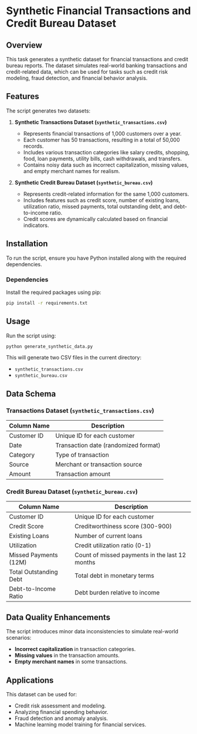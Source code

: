 # Synthetic Financial Transactions and Credit Bureau Dataset

## Overview
This task generates a synthetic dataset for financial transactions and credit bureau reports. The dataset simulates real-world banking transactions and credit-related data, which can be used for tasks such as credit risk modeling, fraud detection, and financial behavior analysis.

## Features
The script generates two datasets:
1. **Synthetic Transactions Dataset (`synthetic_transactions.csv`)**
   - Represents financial transactions of 1,000 customers over a year.
   - Each customer has 50 transactions, resulting in a total of 50,000 records.
   - Includes various transaction categories like salary credits, shopping, food, loan payments, utility bills, cash withdrawals, and transfers.
   - Contains noisy data such as incorrect capitalization, missing values, and empty merchant names for realism.

2. **Synthetic Credit Bureau Dataset (`synthetic_bureau.csv`)**
   - Represents credit-related information for the same 1,000 customers.
   - Includes features such as credit score, number of existing loans, utilization ratio, missed payments, total outstanding debt, and debt-to-income ratio.
   - Credit scores are dynamically calculated based on financial indicators.

## Installation
To run the script, ensure you have Python installed along with the required dependencies.

### Dependencies
Install the required packages using pip:
```sh
pip install -r requirements.txt
```

## Usage
Run the script using:
```sh
python generate_synthetic_data.py
```
This will generate two CSV files in the current directory:
- `synthetic_transactions.csv`
- `synthetic_bureau.csv`

## Data Schema
### Transactions Dataset (`synthetic_transactions.csv`)
| Column Name  | Description |
|-------------|------------|
| Customer ID | Unique ID for each customer |
| Date        | Transaction date (randomized format) |
| Category    | Type of transaction |
| Source      | Merchant or transaction source |
| Amount      | Transaction amount |

### Credit Bureau Dataset (`synthetic_bureau.csv`)
| Column Name               | Description |
|---------------------------|------------|
| Customer ID               | Unique ID for each customer |
| Credit Score              | Creditworthiness score (300-900) |
| Existing Loans            | Number of current loans |
| Utilization               | Credit utilization ratio (0-1) |
| Missed Payments (12M)     | Count of missed payments in the last 12 months |
| Total Outstanding Debt    | Total debt in monetary terms |
| Debt-to-Income Ratio      | Debt burden relative to income |

## Data Quality Enhancements
The script introduces minor data inconsistencies to simulate real-world scenarios:
- **Incorrect capitalization** in transaction categories.
- **Missing values** in the transaction amounts.
- **Empty merchant names** in some transactions.

## Applications
This dataset can be used for:
- Credit risk assessment and modeling.
- Analyzing financial spending behavior.
- Fraud detection and anomaly analysis.
- Machine learning model training for financial services.

